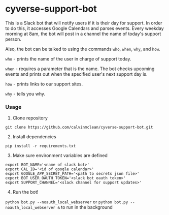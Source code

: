 # cyverse-support-bot

This is a Slack bot that will notify users if it is their day for support. In order to do this, it accesses Google Calendars and parses events. Every weekday morning at 8am, the bot will post in a channel the name of today's support person.

Also, the bot can be talked to using the commands `who`, `when`, `why`, and `how`.

`who` - prints the name of the user in charge of support today.

`when` - requires a parameter that is the name. The bot checks upcoming events and prints out when the specified user's next support day is.

`how` - prints links to our support sites.

`why` - tells you why.

### Usage

1. Clone repository

  `git clone https://github.com/calvinmclean/cyverse-support-bot.git`

2. Install dependencies

  `pip install -r requirements.txt`

3. Make sure environment variables are defined
  ```
  export BOT_NAME='<name of slack bot>'
  export CAL_ID='<id of google calendar>'
  export GOOGLE_APP_SECRET_PATH='<path to secrets json file>'
  export BOT_USER_OAUTH_TOKEN='<slack bot oauth token>'
  export SUPPORT_CHANNEL='<slack channel for support updates>'
  ```

4. Run the bot!

  `python bot.py --noauth_local_webserver` or `python bot.py --noauth_local_webserver &` to run in the background

